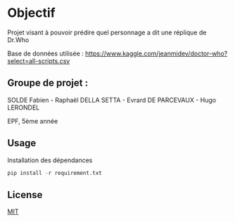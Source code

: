 # Objectif

Projet visant à pouvoir prédire quel personnage a dit une réplique de Dr.Who

Base de données utilisée : https://www.kaggle.com/jeanmidev/doctor-who?select=all-scripts.csv



## Groupe de projet : 

SOLDE Fabien - Raphaël DELLA SETTA - Evrard DE PARCEVAUX - Hugo LERONDEL

EPF, 5ème année

## Usage

Installation des dépendances
```python
pip install -r requirement.txt
```

## License
[MIT](https://choosealicense.com/licenses/mit/)

